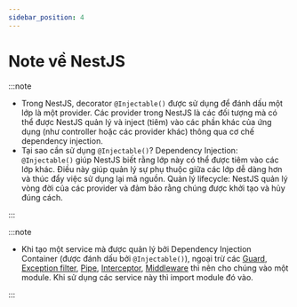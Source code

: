 ```yaml
---
sidebar_position: 4
---
```


# Note về NestJS

:::note

- Trong NestJS, decorator `@Injectable()` được sử dụng để đánh dấu một lớp là một provider. Các provider trong NestJS là các đối tượng mà có thể được NestJS quản lý và inject (tiêm) vào các phần khác của ứng dụng (như controller hoặc các provider khác) thông qua cơ chế dependency injection.
- Tại sao cần sử dụng `@Injectable()`?
  Dependency Injection: `@Injectable()` giúp NestJS biết rằng lớp này có thể được tiêm vào các lớp khác. Điều này giúp quản lý sự phụ thuộc giữa các lớp dễ dàng hơn và thúc đẩy việc sử dụng lại mã nguồn.
  Quản lý lifecycle: NestJS quản lý vòng đời của các provider và đảm bảo rằng chúng được khởi tạo và hủy đúng cách.

:::

:::note

- Khi tạo một service mà được quản lý bởi Dependency Injection Container (được đánh dấu bởi `@Injectable()`), ngoại trừ các [Guard](./nestjs-fundamentals/guards), [Exception filter](./nestjs-fundamentals/exception-filters), [Pipe](./nestjs-fundamentals/pipes), [Interceptor](./nestjs-fundamentals/interceptors), [Middleware](./nestjs-fundamentals/middleware) thì nên cho chúng vào một module. Khi sử dụng các service này thì import module đó vào.

:::
